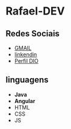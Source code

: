 # **Rafael-DEV**

## Redes Sociais
- [GMAIL](https://web.dio.me/users/saliindev?tab=skills)
- [linkendin](https://web.dio.me/users/saliindev?tab=skills)
- [Perfil DIO](https://web.dio.me/users/saliindev?tab=skills)
  
## linguagens 

- **Java**
- **Angular**
- HTML
- CSS
- JS
